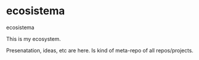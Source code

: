 # ecosistema
ecosistema

This is my ecosystem.

Presenatation, ideas, etc are here. Is kind of meta-repo of all repos/projects.
